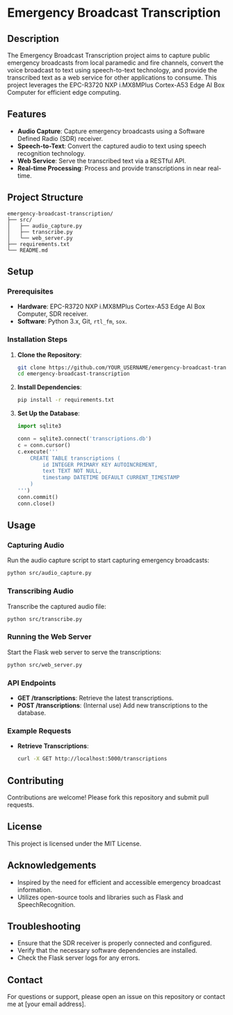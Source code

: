 # Emergency Broadcast Transcription

## Description
The Emergency Broadcast Transcription project aims to capture public emergency broadcasts from local paramedic and fire channels, convert the voice broadcast to text using speech-to-text technology, and provide the transcribed text as a web service for other applications to consume. This project leverages the EPC-R3720 NXP i.MX8MPlus Cortex-A53 Edge AI Box Computer for efficient edge computing.

## Features
- **Audio Capture**: Capture emergency broadcasts using a Software Defined Radio (SDR) receiver.
- **Speech-to-Text**: Convert the captured audio to text using speech recognition technology.
- **Web Service**: Serve the transcribed text via a RESTful API.
- **Real-time Processing**: Process and provide transcriptions in near real-time.

## Project Structure
```
emergency-broadcast-transcription/
├── src/
│   ├── audio_capture.py
│   ├── transcribe.py
│   └── web_server.py
├── requirements.txt
└── README.md
```

## Setup

### Prerequisites
- **Hardware**: EPC-R3720 NXP i.MX8MPlus Cortex-A53 Edge AI Box Computer, SDR receiver.
- **Software**: Python 3.x, Git, `rtl_fm`, `sox`.

### Installation Steps
1. **Clone the Repository**:
    ```sh
    git clone https://github.com/YOUR_USERNAME/emergency-broadcast-transcription.git
    cd emergency-broadcast-transcription
    ```

2. **Install Dependencies**:
    ```sh
    pip install -r requirements.txt
    ```

3. **Set Up the Database**:
    ```python
    import sqlite3

    conn = sqlite3.connect('transcriptions.db')
    c = conn.cursor()
    c.execute('''
        CREATE TABLE transcriptions (
            id INTEGER PRIMARY KEY AUTOINCREMENT,
            text TEXT NOT NULL,
            timestamp DATETIME DEFAULT CURRENT_TIMESTAMP
        )
    ''')
    conn.commit()
    conn.close()
    ```

## Usage

### Capturing Audio
Run the audio capture script to start capturing emergency broadcasts:
```sh
python src/audio_capture.py
```

### Transcribing Audio
Transcribe the captured audio file:
```sh
python src/transcribe.py
```

### Running the Web Server
Start the Flask web server to serve the transcriptions:
```sh
python src/web_server.py
```

### API Endpoints
- **GET /transcriptions**: Retrieve the latest transcriptions.
- **POST /transcriptions**: (Internal use) Add new transcriptions to the database.

### Example Requests
- **Retrieve Transcriptions**:
    ```sh
    curl -X GET http://localhost:5000/transcriptions
    ```

## Contributing
Contributions are welcome! Please fork this repository and submit pull requests.

## License
This project is licensed under the MIT License.

## Acknowledgements
- Inspired by the need for efficient and accessible emergency broadcast information.
- Utilizes open-source tools and libraries such as Flask and SpeechRecognition.

## Troubleshooting
- Ensure that the SDR receiver is properly connected and configured.
- Verify that the necessary software dependencies are installed.
- Check the Flask server logs for any errors.

## Contact
For questions or support, please open an issue on this repository or contact me at [your email address].